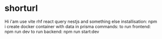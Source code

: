 # shorturl

Hi i'am use vite rhf react query nestjs and something else
installisation:
npm i
create docker container with data in prisma
commands:
to run frontend: npm run dev
to run backend: npm run start:dev
